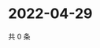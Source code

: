 # 2022-04-29

共 0 条

<!-- BEGIN WEIBO -->
<!-- 最后更新时间 Fri Apr 29 2022 12:30:12 GMT+0800 (China Standard Time) -->

<!-- END WEIBO -->

